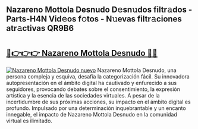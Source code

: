 ## Nazareno Mottola Desnudo D𝚎sn𝚞dos filtr𝚊dos - Parts-H4N Vid𝚎os f𝚘tos - N𝚞evas filtr𝚊ciones atr𝚊ctivas QR9B6

# <h2><a href="http://mb5bl3t.tromn.icu/?c=Nazareno+Mottola+Desnudo">🔗👉👉👉 Nazareno Mottola Desnudo 🔗🔗</a></h2>

[![Nazareno Mottola Desnudo nuevo](https://i.imgur.com/pEAQMta.gif)](http://mb5bl3t.tromn.icu/?c=Nazareno+Mottola+Desnudo)
Nazareno Mottola Desnudo, una persona compleja y esquiva, desafía la categorización fácil. Su innovadora autopresentación en el ámbito digital ha cautivado y enfurecido a sus seguidores, provocando debates sobre el consentimiento, la expresión artística y la esencia de las sociedades virtuales. A pesar de la incertidumbre de sus próximas acciones, su impacto en el ámbito digital es profundo. Impulsado por una determinación inquebrantable y un encanto innegable, el impacto de Nazareno Mottola Desnudo en la comunidad virtual es ilimitado.
